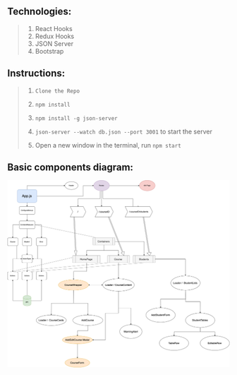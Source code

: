 ## Technologies:
> 1. React Hooks
> 2. Redux Hooks
> 3. JSON Server
> 4. Bootstrap

## Instructions:

> 1. `Clone the Repo`
> 
> 2. `npm install`
> 
> 3. `npm install -g json-server`
> 
> 4. `json-server --watch db.json --port 3001` to start the server
> 
> 5. Open a new window in the terminal, run `npm start`

## Basic components diagram: 
![diagram](/Course.png)
